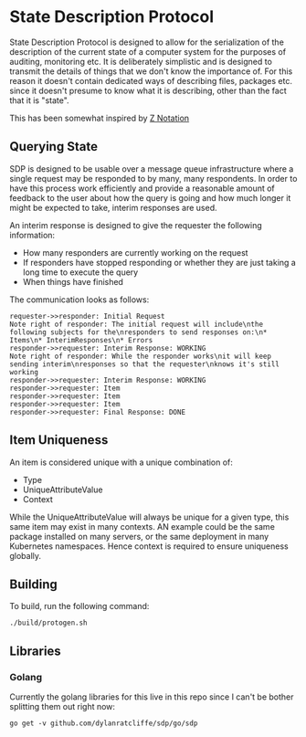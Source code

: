 # State Description Protocol

State Description Protocol is designed to allow for the serialization of the description of the current state of a computer system for the purposes of auditing, monitoring etc. It is deliberately simplistic and is designed to transmit the details of things that we don't know the importance of. For this reason it doesn't contain dedicated ways of describing files, packages etc. since it doesn't presume to know what it is describing, other than the fact that it is "state".

This has been somewhat inspired by [Z Notation](https://en.wikipedia.org/wiki/Z_notation)

## Querying State

SDP is designed to be usable over a message queue infrastructure where a single request may be responded to by many, many respondents. In order to have this process work efficiently and provide a reasonable amount of feedback to the user about how the query is going and how much longer it might be expected to take, interim responses are used.

An interim response is designed to give the requester the following information:

* How many responders are currently working on the request
* If responders have stopped responding or whether they are just taking a long time to execute the query
* When things have finished

The communication looks as follows:

```sequence {theme="hand"}
requester->>responder: Initial Request
Note right of responder: The initial request will include\nthe following subjects for the\nresponders to send responses on:\n* Items\n* InterimResponses\n* Errors
responder->>requester: Interim Response: WORKING
Note right of responder: While the responder works\nit will keep sending interim\nresponses so that the requester\nknows it's still working
responder->>requester: Interim Response: WORKING
responder->>requester: Item
responder->>requester: Item
responder->>requester: Item
responder->>requester: Final Response: DONE
```

## Item Uniqueness

An item is considered unique with a unique combination of:

* Type
* UniqueAttributeValue
* Context

While the UniqueAttributeValue will always be unique for a given type, this same item may exist in many contexts. AN example could be the same package installed on many servers, or the same deployment in many Kubernetes namespaces. Hence context is required to ensure uniqueness globally.

## Building

To build, run the following command:


```shell
./build/protogen.sh
```

## Libraries

### Golang

Currently the golang libraries for this live in this repo since I can't be bother splitting them out right now:

```
go get -v github.com/dylanratcliffe/sdp/go/sdp
```
